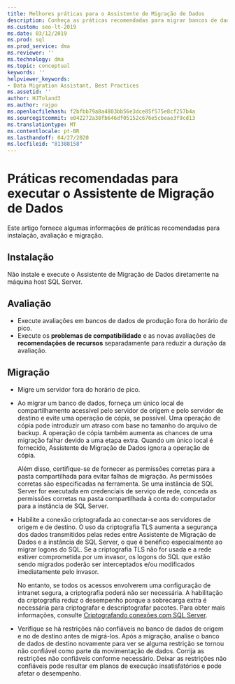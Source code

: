 ```yaml
---
title: Melhores práticas para o Assistente de Migração de Dados
description: Conheça as práticas recomendadas para migrar bancos de dados SQL Server com Assistente de Migração de Dados
ms.custom: seo-lt-2019
ms.date: 03/12/2019
ms.prod: sql
ms.prod_service: dma
ms.reviewer: ''
ms.technology: dma
ms.topic: conceptual
keywords: ''
helpviewer_keywords:
- Data Migration Assistant, Best Practices
ms.assetid: ''
author: HJToland3
ms.author: rajpo
ms.openlocfilehash: f2bfbb79a8a4803bb56e3dce85f575e8cf257b4a
ms.sourcegitcommit: e042272a38fb646df05152c676e5cbeae3f9cd13
ms.translationtype: MT
ms.contentlocale: pt-BR
ms.lasthandoff: 04/27/2020
ms.locfileid: "81388158"
---
```

# <a name="best-practices-for-running-data-migration-assistant"></a>Práticas recomendadas para executar o Assistente de Migração de Dados
Este artigo fornece algumas informações de práticas recomendadas para instalação, avaliação e migração.

## <a name="installation"></a>Instalação
Não instale e execute o Assistente de Migração de Dados diretamente na máquina host SQL Server.

## <a name="assessment"></a>Avaliação
- Execute avaliações em bancos de dados de produção fora do horário de pico.
- Execute os **problemas de compatibilidade** e as novas avaliações de **recomendações de recursos** separadamente para reduzir a duração da avaliação.

## <a name="migration"></a>Migração
- Migre um servidor fora do horário de pico.

- Ao migrar um banco de dados, forneça um único local de compartilhamento acessível pelo servidor de origem e pelo servidor de destino e evite uma operação de cópia, se possível. Uma operação de cópia pode introduzir um atraso com base no tamanho do arquivo de backup. A operação de cópia também aumenta as chances de uma migração falhar devido a uma etapa extra. Quando um único local é fornecido, Assistente de Migração de Dados ignora a operação de cópia.
 
    Além disso, certifique-se de fornecer as permissões corretas para a pasta compartilhada para evitar falhas de migração. As permissões corretas são especificadas na ferramenta. Se uma instância de SQL Server for executada em credenciais de serviço de rede, conceda as permissões corretas na pasta compartilhada à conta do computador para a instância de SQL Server.

- Habilite a conexão criptografada ao conectar-se aos servidores de origem e de destino. O uso da criptografia TLS aumenta a segurança dos dados transmitidos pelas redes entre Assistente de Migração de Dados e a instância de SQL Server, o que é benéfico especialmente ao migrar logons do SQL. Se a criptografia TLS não for usada e a rede estiver comprometida por um invasor, os logons do SQL que estão sendo migrados poderão ser interceptados e/ou modificados imediatamente pelo invasor.

    No entanto, se todos os acessos envolverem uma configuração de intranet segura, a criptografia poderá não ser necessária. A habilitação da criptografia reduz o desempenho porque a sobrecarga extra é necessária para criptografar e descriptografar pacotes. Para obter mais informações, consulte [Criptografando conexões com SQL Server](https://go.microsoft.com/fwlink/?linkid=832513).
    
- Verifique se há restrições não confiáveis no banco de dados de origem e no de destino antes de migrá-los. Após a migração, analise o banco de dados de destino novamente para ver se alguma restrição se tornou não confiável como parte da movimentação de dados. Corrija as restrições não confiáveis conforme necessário. Deixar as restrições não confiáveis pode resultar em planos de execução insatisfatórios e pode afetar o desempenho.
